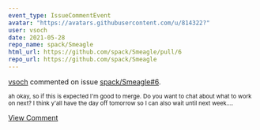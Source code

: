 ```yaml
---
event_type: IssueCommentEvent
avatar: "https://avatars.githubusercontent.com/u/814322?"
user: vsoch
date: 2021-05-28
repo_name: spack/Smeagle
html_url: https://github.com/spack/Smeagle/pull/6
repo_url: https://github.com/spack/Smeagle
---
```


<a href='https://github.com/vsoch' target='_blank'>vsoch</a> commented on issue <a href='https://github.com/spack/Smeagle/pull/6' target='_blank'>spack/Smeagle#6</a>.

<small>ah okay, so if this is expected I'm good to merge. Do you want to chat about what to work on next? I think y'all have the day off tomorrow so I can also wait until next week....</small>

<a href='https://github.com/spack/Smeagle/pull/6' target='_blank'>View Comment</a>